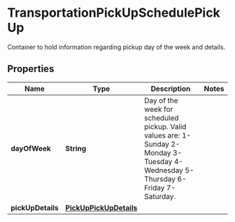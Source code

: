 

# TransportationPickUpSchedulePickUp

Container to hold information regarding pickup day of the week and details.

## Properties

| Name | Type | Description | Notes |
|------------ | ------------- | ------------- | -------------|
|**dayOfWeek** | **String** | Day of the week for scheduled pickup. Valid values are:  1-Sunday 2-Monday 3-Tuesday 4-Wednesday 5-Thursday 6-Friday 7-Saturday. |  |
|**pickUpDetails** | [**PickUpPickUpDetails**](PickUpPickUpDetails.md) |  |  |



